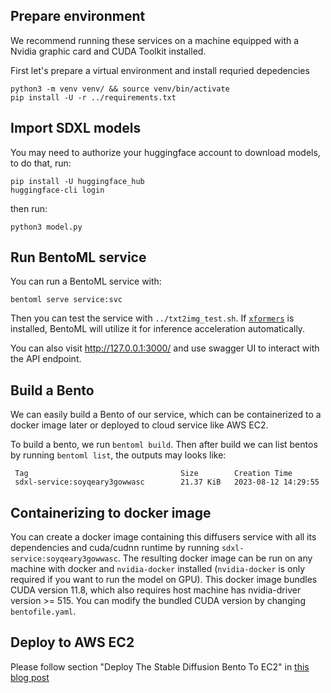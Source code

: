 ## Prepare environment

We recommend running these services on a machine equipped with a Nvidia graphic card and CUDA Toolkit installed.

First let's prepare a virtual environment and install requried depedencies

```
python3 -m venv venv/ && source venv/bin/activate
pip install -U -r ../requirements.txt
```

## Import SDXL models

You may need to authorize your huggingface account to download models, to do that, run:

```
pip install -U huggingface_hub
huggingface-cli login
```

then run:

```
python3 model.py
```

## Run BentoML service

You can run a BentoML service with:

```
bentoml serve service:svc
```

Then you can test the service with `../txt2img_test.sh`. If [`xformers`](https://github.com/facebookresearch/xformers) is installed, BentoML will utilize it for inference acceleration automatically.

You can also visit <http://127.0.0.1:3000/> and use swagger UI to interact with the API endpoint.

## Build a Bento

We can easily build a Bento of our service, which can be containerized to a docker image later or deployed to cloud service like AWS EC2.

To build a bento, we run `bentoml build`. Then after build we can list bentos by running `bentoml list`, the outputs may looks like:

```
 Tag                                  Size        Creation Time
 sdxl-service:soyqeary3gowwasc        21.37 KiB   2023-08-12 14:29:55
```


## Containerizing to docker image

You can create a docker image containing this diffusers service with all its dependencies and cuda/cudnn runtime by running `sdxl-service:soyqeary3gowwasc`. The resulting docker image can be run on any machine with docker and `nvidia-docker` installed (`nvidia-docker` is only required if you want to run the model on GPU). This docker image bundles CUDA version 11.8, which also requires host machine has nvidia-driver version >= 515. You can modify the bundled CUDA version by changing `bentofile.yaml`.

## Deploy to AWS EC2

Please follow section "Deploy The Stable Diffusion Bento To EC2" in [this blog post](https://modelserving.com/blog/deploying-your-own-stable-diffusion-service-mz9wk)
